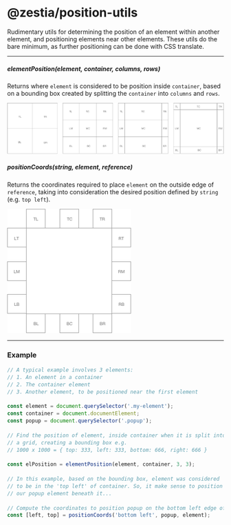 # @zestia/position-utils

Rudimentary utils for determining the position of an element within another element, and positioning
elements near other elements. These utils do the bare minimum, as further positioning can be done with CSS translate.

<hr>

##### elementPosition(element, container, columns, rows)

Returns where `element` is considered to be position inside `container`, based on a bounding box created by splitting the `container` into `columns` and `rows`.

<img src="assets/element-position.png">

##### positionCoords(string, element, reference)

Returns the coordinates required to place `element` on the outside edge of `reference`, taking into consideration the desired position defined by `string` (e.g. `top left`).

<img src="assets/position-coords.png">

<hr>

### Example

```javascript
// A typical example involves 3 elements:
// 1. An element in a container
// 2. The container element
// 3. Another element, to be positioned near the first element

const element = document.querySelector('.my-element');
const container = document.documentElement;
const popup = document.querySelector('.popup');

// Find the position of element, inside container when it is split into
// a grid, creating a bounding box e.g.
// 1000 x 1000 = { top: 333, left: 333, bottom: 666, right: 666 }

const elPosition = elementPosition(element, container, 3, 3);

// In this example, based on the bounding box, element was considered
// to be in the 'top left' of container. So, it make sense to position
// our popup element beneath it...

// Compute the coordinates to position popup on the bottom left edge of element
const [left, top] = positionCoords('bottom left', popup, element);
```
